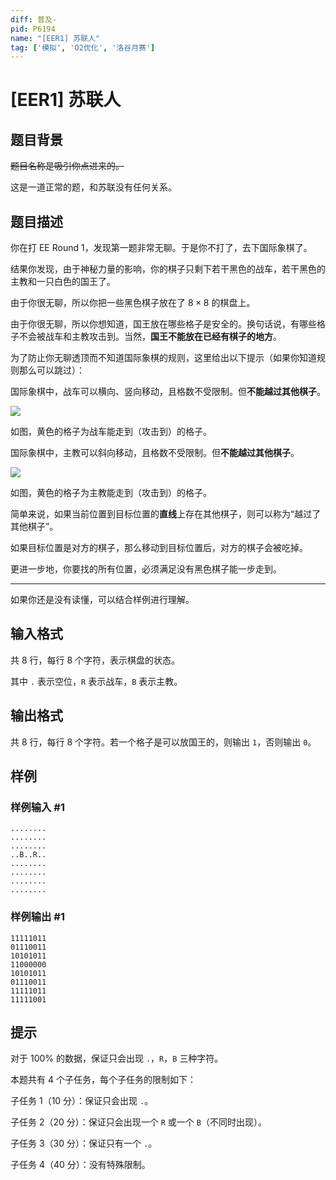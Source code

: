 ```yaml
---
diff: 普及-
pid: P6194
name: "[EER1] 苏联人"
tag: ['模拟', 'O2优化', '洛谷月赛']
---
```

# [EER1] 苏联人
## 题目背景

~~题目名称是吸引你点进来的。~~

这是一道正常的题，和苏联没有任何关系。
## 题目描述

你在打 EE Round 1，发现第一题非常无聊。于是你不打了，去下国际象棋了。

结果你发现，由于神秘力量的影响，你的棋子只剩下若干黑色的战车，若干黑色的主教和一只白色的国王了。

由于你很无聊，所以你把一些黑色棋子放在了 $8\times 8$ 的棋盘上。

由于你很无聊，所以你想知道，国王放在哪些格子是安全的。换句话说，有哪些格子不会被战车和主教攻击到。当然，**国王不能放在已经有棋子的地方**。

为了防止你无聊透顶而不知道国际象棋的规则，这里给出以下提示（如果你知道规则那么可以跳过）：

国际象棋中，战车可以横向、竖向移动，且格数不受限制。但**不能越过其他棋子**。

![](https://cdn.luogu.com.cn/upload/image_hosting/5symt5td.png)

如图，黄色的格子为战车能走到（攻击到）的格子。

国际象棋中，主教可以斜向移动，且格数不受限制。但**不能越过其他棋子**。

![](https://cdn.luogu.com.cn/upload/image_hosting/skmw1njm.png)

如图，黄色的格子为主教能走到（攻击到）的格子。

简单来说，如果当前位置到目标位置的**直线**上存在其他棋子，则可以称为“越过了其他棋子”。

如果目标位置是对方的棋子，那么移动到目标位置后，对方的棋子会被吃掉。

更进一步地，你要找的所有位置，必须满足没有黑色棋子能一步走到。

---

如果你还是没有读懂，可以结合样例进行理解。
## 输入格式

共 $8$ 行，每行 $8$ 个字符，表示棋盘的状态。

其中 `.` 表示空位，`R` 表示战车，`B` 表示主教。


## 输出格式

共 $8$ 行，每行 $8$ 个字符。若一个格子是可以放国王的，则输出 `1`，否则输出 `0`。
## 样例

### 样例输入 #1
```
........
........
........
..B..R..
........
........
........
........

```
### 样例输出 #1
```
11111011
01110011
10101011
11000000
10101011
01110011
11111011
11111001

```
## 提示

对于 $100\%$ 的数据，保证只会出现 `.`，`R`，`B` 三种字符。

本题共有 $4$ 个子任务，每个子任务的限制如下：

子任务 $1$（$10$ 分）：保证只会出现 `.`。

子任务 $2$（$20$ 分）：保证只会出现一个 `R` 或一个 `B`（不同时出现）。

子任务 $3$（$30$ 分）：保证只有一个 `.`。

子任务 $4$（$40$ 分）：没有特殊限制。
